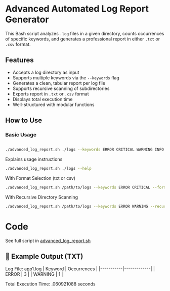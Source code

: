 # Advanced Automated Log Report Generator

This Bash script analyzes `.log` files in a given directory, counts occurrences of specific keywords, and generates a professional report in either `.txt` or `.csv` format.

## Features

- Accepts a log directory as input
- Supports multiple keywords via the `--keywords` flag
- Generates a clean, tabular report per log file
- Supports recursive scanning of subdirectories
- Exports report in `.txt` or `.csv` format
- Displays total execution time
- Well-structured with modular functions



## How to Use

### Basic Usage
```bash

./advanced_log_report.sh ./logs --keywords ERROR CRITICAL WARNING INFO
```

Explains usage instructions
```bash
./advanced_log_report.sh ./logs --help
```

With Format Selection (txt or csv)
```bash
./advanced_log_report.sh /path/to/logs --keywords ERROR CRITICAL --format csv
```


With Recursive Directory Scanning
```bash
./advanced_log_report.sh /path/to/logs --keywords ERROR WARNING --recursive
```


# Code 

See full script in [advanced_log_report.sh](./advanced_log_report.sh)

## 📄 Example Output (TXT)

Log File: app1.log
| Keyword   | Occurrences |
|-----------|-------------|
| ERROR     | 3           |
| WARNING   | 1           |

Total Execution Time: .060921088 seconds

